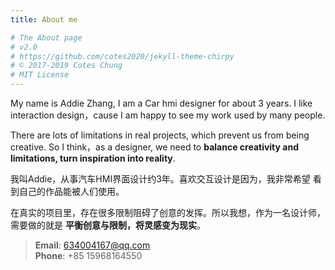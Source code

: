```yaml
---
title: About me

# The About page
# v2.0
# https://github.com/cotes2020/jekyll-theme-chirpy
# © 2017-2019 Cotes Chung
# MIT License
---
```


My name is Addie Zhang, I am a Car hmi designer for about 3 years. I like interaction design，cause I am happy
to see my work used by many people.

There are lots of limitations in real projects, 
which prevent us from being creative. So I think，as a designer, we need 
to 
**balance creativity and limitations, turn inspiration into reality**. 

我叫Addie，从事汽车HMI界面设计约3年。喜欢交互设计是因为，我非常希望
看到自己的作品能被人们使用。

在真实的项目里，存在很多限制阻碍了创意的发挥。所以我想，作为一名设计师，需要做的就是
**平衡创意与限制，将灵感变为现实**。

> **Email**: 634004167@qq.com  
> **Phone**: +85 15968164550